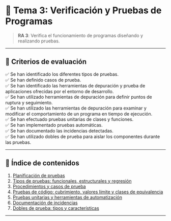 # 🧪 Tema 3: Verificación y Pruebas de Programas

> **RA 3**: Verifica el funcionamiento de programas diseñando y realizando pruebas.

---

## 🎯 Criterios de evaluación

✅ Se han identificado los diferentes tipos de pruebas.  
✅ Se han definido casos de prueba.  
✅ Se han identificado las herramientas de depuración y prueba de aplicaciones ofrecidas por el entorno de desarrollo.  
✅ Se han utilizado herramientas de depuración para definir puntos de ruptura y seguimiento.  
✅ Se han utilizado las herramientas de depuración para examinar y modificar el comportamiento de un programa en tiempo de ejecución.  
✅ Se han efectuado pruebas unitarias de clases y funciones.  
✅ Se han implementado pruebas automáticas.  
✅ Se han documentado las incidencias detectadas.  
✅ Se han utilizado dobles de prueba para aislar los componentes durante las pruebas.  

---

## 📘 Índice de contenidos

1. [Planificación de pruebas](planificacion.md)  
2. [Tipos de pruebas: funcionales, estructurales y regresión](tipos.md)  
3. [Procedimientos y casos de prueba](casos.md)  
4. [Pruebas de código: cubrimiento, valores límite y clases de equivalencia](codigo.md)  
5. [Pruebas unitarias y herramientas de automatización](unitarias.md)  
6. [Documentación de incidencias](incidencias.md)  
7. [Dobles de prueba: tipos y características](dobles.md)  

---

